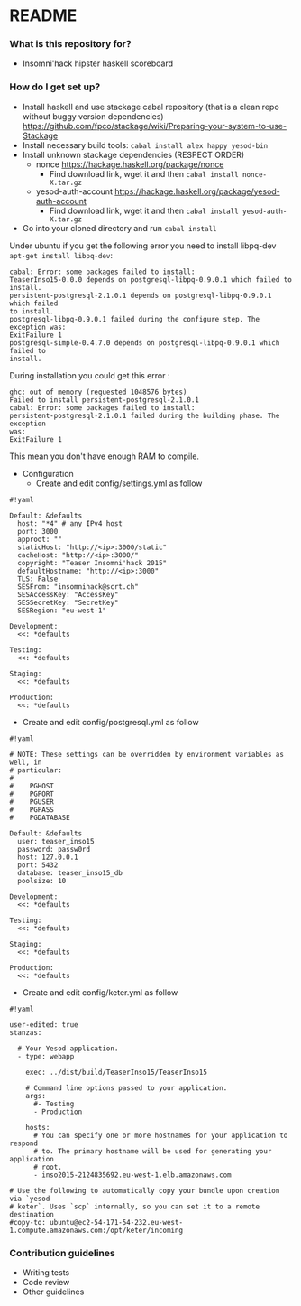 # README #

### What is this repository for? ###

* Insomni'hack hipster haskell scoreboard

### How do I get set up? ###

* Install haskell and use stackage cabal repository (that is a clean repo without buggy version dependencies) https://github.com/fpco/stackage/wiki/Preparing-your-system-to-use-Stackage
* Install necessary build tools: `cabal install alex happy yesod-bin`
* Install unknown stackage dependencies (RESPECT ORDER)
    * nonce https://hackage.haskell.org/package/nonce
        * Find download link, wget it and then `cabal install nonce-X.tar.gz`
    * yesod-auth-account https://hackage.haskell.org/package/yesod-auth-account
        * Find download link, wget it and then `cabal install yesod-auth-X.tar.gz`
* Go into your cloned directory and run `cabal install`

Under ubuntu if you get the following error you need to install libpq-dev `apt-get install libpq-dev`:
```
cabal: Error: some packages failed to install:
TeaserInso15-0.0.0 depends on postgresql-libpq-0.9.0.1 which failed to
install.
persistent-postgresql-2.1.0.1 depends on postgresql-libpq-0.9.0.1 which failed
to install.
postgresql-libpq-0.9.0.1 failed during the configure step. The exception was:
ExitFailure 1
postgresql-simple-0.4.7.0 depends on postgresql-libpq-0.9.0.1 which failed to
install.
```

During installation you could get this error :
```
ghc: out of memory (requested 1048576 bytes)
Failed to install persistent-postgresql-2.1.0.1
cabal: Error: some packages failed to install:
persistent-postgresql-2.1.0.1 failed during the building phase. The exception
was:
ExitFailure 1
```

This mean you don't have enough RAM to compile.

* Configuration
    * Create and edit config/settings.yml as follow
```
#!yaml

Default: &defaults
  host: "*4" # any IPv4 host
  port: 3000
  approot: ""
  staticHost: "http://<ip>:3000/static"
  cacheHost: "http://<ip>:3000/"
  copyright: "Teaser Insomni'hack 2015"
  defaultHostname: "http://<ip>:3000"
  TLS: False
  SESFrom: "insomnihack@scrt.ch"
  SESAccessKey: "AccessKey"
  SESSecretKey: "SecretKey"
  SESRegion: "eu-west-1"

Development:
  <<: *defaults

Testing:
  <<: *defaults

Staging:
  <<: *defaults

Production:
  <<: *defaults

```

* Create and edit config/postgresql.yml as follow

```
#!yaml

# NOTE: These settings can be overridden by environment variables as well, in
# particular:
#
#    PGHOST
#    PGPORT
#    PGUSER
#    PGPASS
#    PGDATABASE

Default: &defaults
  user: teaser_inso15
  password: passw0rd
  host: 127.0.0.1
  port: 5432
  database: teaser_inso15_db
  poolsize: 10

Development:
  <<: *defaults

Testing:
  <<: *defaults

Staging:
  <<: *defaults

Production:
  <<: *defaults

```

* Create and edit config/keter.yml as follow

```
#!yaml

user-edited: true
stanzas:

  # Your Yesod application.
  - type: webapp

    exec: ../dist/build/TeaserInso15/TeaserInso15

    # Command line options passed to your application.
    args:
      #- Testing
      - Production

    hosts:
      # You can specify one or more hostnames for your application to respond
      # to. The primary hostname will be used for generating your application
      # root.
      - inso2015-2124835692.eu-west-1.elb.amazonaws.com

# Use the following to automatically copy your bundle upon creation via `yesod
# keter`. Uses `scp` internally, so you can set it to a remote destination
#copy-to: ubuntu@ec2-54-171-54-232.eu-west-1.compute.amazonaws.com:/opt/keter/incoming

```

### Contribution guidelines ###

* Writing tests
* Code review
* Other guidelines